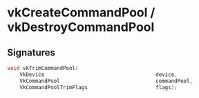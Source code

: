 # vkCreateCommandPool / vkDestroyCommandPool

## Signatures
```c++
void vkTrimCommandPool(
    VkDevice                                    device,
    VkCommandPool                               commandPool,
    VkCommandPoolTrimFlags                      flags);
